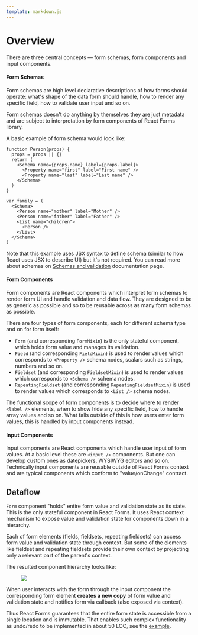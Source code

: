 ```yaml
---
template: markdown.js
---
```


# Overview

There are three central concepts — form schemas, form components and
input components.

#### Form Schemas

Form schemas are high level declarative descriptions of how forms should
operate: what's shape of the data form should handle, how to render any specific
field, how to validate user input and so on.

Form schemas doesn't do anything by themselves they are just metadata and are
subject to interpretation by form components of React Forms library.

A basic example of form schema would look like:

```
function Person(props) {
  props = props || {}
  return (
    <Schema name={props.name} label={props.label}>
      <Property name="first" label="First name" />
      <Property name="last" label="Last name" />
    </Schema>
  )
}

var family = (
  <Schema>
    <Person name="mother" label="Mother" />
    <Person name="father" label="Father" />
    <List name="children">
      <Person />
    </List>
  </Schema>
)
```

Note that this example uses JSX syntax to define schema (similar to how React
uses JSX to describe UI) but it's not required. You can read more about schemas
on <a href="/documentation/schema">Schemas and validation</a> documentation
page.

#### Form Components

Form components are React components which interpret form schemas to render
form UI and handle validation and data flow. They are designed to be as generic
as possible and so to be reusable across as many form schemas as possible.

There are four types of form components, each for different schema type and on
for form itself:

  * `Form` (and corresponding `FormMixin`) is the only stateful component, which
    holds form value and manages its validation.
  * `Field` (and corresponding `FieldMixin`) is used to render values which
    corresponds to `<Property />` schema nodes, scalars such as strings, numbers
    and so on.
  * `Fieldset` (and corresponding `FieldsetMixin`) is used to render values which
    corresponds to `<Schema />` schema nodes.
  * `RepeatingFieldset` (and corresponding `RepeatingFieldsetMixin`) is used to
    render values which corresponds to `<List />` schema nodes.


The functional scope of form components is to decide where to render `<label />`
elements, when to show hide any specific field, how to handle array values and
so on. What falls outside of this is how users enter form values, this is
handled by input components instead.

#### Input Components

Input components are React components which handle user input of form values.
At a basic level these are `<input />` components. But one can develop
custom ones as datepickers, WYSIWYG editors and so on. Technically input
components are reusable outside of React Forms context and are typical
components which conform to "value/onChange" contract.

## Dataflow

`Form` component "holds" entire form value and validation state as its state.
This is the only stateful component in React Forms. It uses React context
mechanism to expose value and validation state for components down in a
hierarchy.

Each of form elements (fields, fieldsets, repeating fieldsets) can access form
value and validation state through context. But some of the elements like
fieldset and repeating fieldsets provide their own context by projecting only a
relevant part of the parent's context.

The resulted component hierarchy looks like:

<figure>
  <img src="/react-forms/assets/form-context.png">
</figure>

When user interacts with the form through the input component the corresponding
form element **creates a new copy** of form value and validation state and
notifies form via callback (also exposed via context).

Thus React Forms guarantees that the entire form state is accessible from a single
location and is immutable. That enables such complex functionality as undo/redo
to be implemented in about 50 LOC, see the [example][undo example].

[undo example]: /react-forms/examples/undo.html
